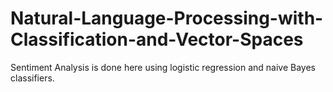# Natural-Language-Processing-with-Classification-and-Vector-Spaces
Sentiment Analysis is done here using logistic regression and naive Bayes classifiers.
